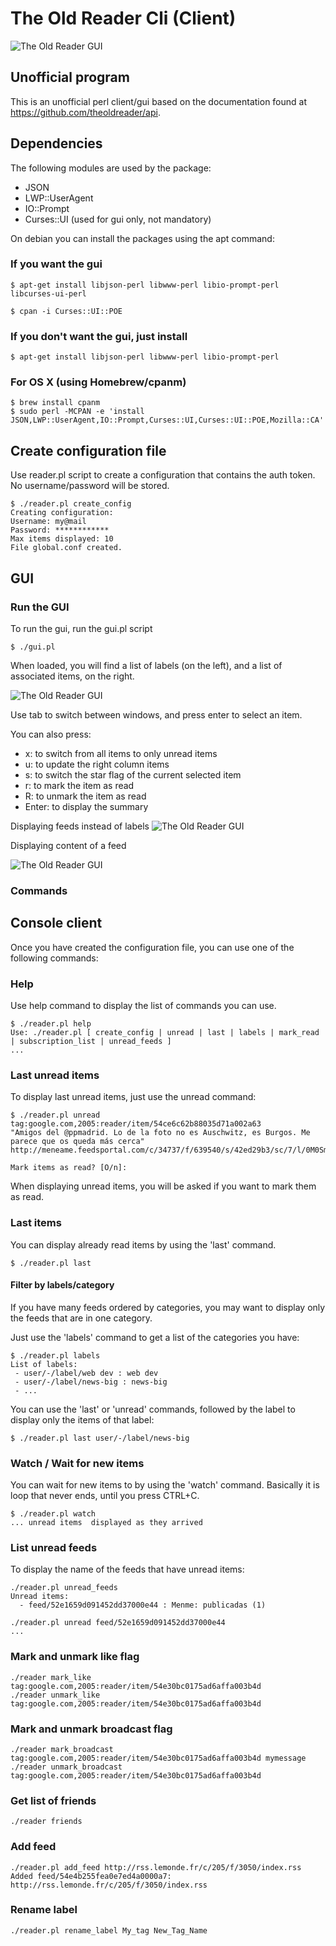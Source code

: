 # The Old Reader Cli (Client)

![The Old Reader GUI](http://tfeserver.be/dl/theoldreader_client/theoldreader-cli6.png)

## Unofficial program
This is an unofficial perl client/gui  based on the documentation found at https://github.com/theoldreader/api.


## Dependencies
The following modules are used by the package:

* JSON
* LWP::UserAgent
* IO::Prompt
* Curses::UI (used for gui only, not  mandatory)

On debian you can install the packages using the apt command:

### If you want the gui

    $ apt-get install libjson-perl libwww-perl libio-prompt-perl libcurses-ui-perl

    $ cpan -i Curses::UI::POE

### If you don't want the gui, just install

    $ apt-get install libjson-perl libwww-perl libio-prompt-perl

### For OS X (using Homebrew/cpanm)

    $ brew install cpanm
    $ sudo perl -MCPAN -e 'install JSON,LWP::UserAgent,IO::Prompt,Curses::UI,Curses::UI::POE,Mozilla::CA'

## Create configuration file

Use reader.pl script to create a configuration that contains the auth token. No username/password will be stored.

    $ ./reader.pl create_config
    Creating configuration:
    Username: my@mail
    Password: ************
    Max items displayed: 10
    File global.conf created.

## GUI

### Run the GUI

To run the gui, run the gui.pl script

    $ ./gui.pl

When loaded, you will find a list of labels (on the left), and a list of associated items, on the right.

![The Old Reader GUI](http://tfeserver.be/dl/theoldreader_client/theoldreader-cli6.png)

Use tab to switch between windows, and press enter to select an item.

You can also press:

- x: to switch from all items to only unread items
- u: to update the right column items
- s: to switch the star flag of the current selected item
- r: to mark the item as read
- R: to unmark the item as read
- Enter: to display the summary

Displaying feeds instead of labels
![The Old Reader GUI](http://tfeserver.be/dl/theoldreader_client/theoldreader-cli7.png)


Displaying content of a feed

![The Old Reader GUI](http://tfeserver.be/dl/theoldreader_client/theoldreader-cli5.png)


### Commands

## Console client

Once you have created the configuration file, you can use one of the following commands:

### Help

Use help command to display the list of commands you can use.

    $ ./reader.pl help
    Use: ./reader.pl [ create_config | unread | last | labels | mark_read | subscription_list | unread_feeds ]
    ...



### Last unread items

To display last unread items, just use the unread command:

    $ ./reader.pl unread
    tag:google.com,2005:reader/item/54ce6c62b88035d71a002a63
    "Amigos del @ppmadrid. Lo de la foto no es Auschwitz, es Burgos. Me parece que os queda más cerca"
    http://meneame.feedsportal.com/c/34737/f/639540/s/42ed29b3/sc/7/l/0M0Smeneame0Bnet0Cstory0Camigos0Eppmadrid0Efoto0Eno0Eauschwitz0Eburgos0Eparece0Eos0Equeda0Emas/story01.htm

    Mark items as read? [O/n]:

When displaying unread items, you will be asked if you want to mark them as read.

### Last items

You can display already read items by using the 'last' command.

    $ ./reader.pl last


#### Filter by labels/category

If you have many feeds ordered by categories, you may want to display only the feeds that are in one category.

Just use the 'labels' command to get a list of the categories you have:

    $ ./reader.pl labels
    List of labels:
     - user/-/label/web dev : web dev
     - user/-/label/news-big : news-big
     - ...

You can use the 'last' or 'unread' commands, followed by the label to display only the items of that label:

    $ ./reader.pl last user/-/label/news-big

### Watch / Wait for new items

You can wait for new items to by using the 'watch' command. Basically it is loop that never ends, until you press CTRL+C.

    $ ./reader.pl watch
    ... unread items  displayed as they arrived

### List unread feeds

To display the name of the feeds that have unread items:

    ./reader.pl unread_feeds
    Unread items:
      - feed/52e1659d091452dd37000e44 : Menme: publicadas (1)

    ./reader.pl unread feed/52e1659d091452dd37000e44
    ...

### Mark and unmark like flag

    ./reader mark_like tag:google.com,2005:reader/item/54e30bc0175ad6affa003b4d
    ./reader unmark_like tag:google.com,2005:reader/item/54e30bc0175ad6affa003b4d

### Mark and unmark broadcast flag

    ./reader mark_broadcast tag:google.com,2005:reader/item/54e30bc0175ad6affa003b4d mymessage
    ./reader unmark_broadcast tag:google.com,2005:reader/item/54e30bc0175ad6affa003b4d

### Get list of friends

    ./reader friends

### Add feed

    ./reader.pl add_feed http://rss.lemonde.fr/c/205/f/3050/index.rss
    Added feed/54e4b255fea0e7ed4a0000a7: http://rss.lemonde.fr/c/205/f/3050/index.rss

### Rename label

    ./reader.pl rename_label My_tag New_Tag_Name


